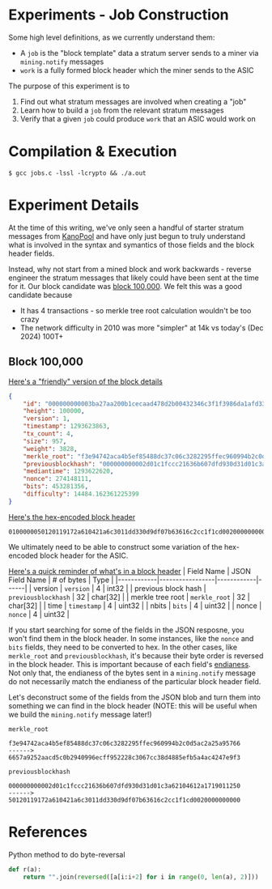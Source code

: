 # Experiments - Job Construction

Some high level definitions, as we currently understand them:
* A `job` is the "block template" data a stratum server sends to a miner via `mining.notify` messages
* `work` is a fully formed block header which the miner sends to the ASIC

The purpose of this experiment is to
1. Find out what stratum messages are involved when creating a "job"
2. Learn how to build a `job` from the relevant stratum messages
3. Verify that a given `job` could produce `work` that an ASIC would work on

# Compilation & Execution

```
$ gcc jobs.c -lssl -lcrypto && ./a.out
```

# Experiment Details

At the time of this writing, we've only seen a handful of starter stratum messages from [KanoPool](https://kano.is) and have
only just begun to truly understand what is involved in the syntax and symantics of those fields and the block header fields.

Instead, why not start from a mined block and work backwards - reverse engineer the stratum messages that likely could have
been sent at the time for it. Our block candidate was [block 100,000](https://mempool.space/block/000000000003ba27aa200b1cecaad478d2b00432346c3f1f3986da1afd33e506). We felt this was a good candidate because
* It has 4 transactions - so merkle tree root calculation wouldn't be too crazy
* The network difficulty in 2010 was more "simpler" at 14k vs today's (Dec 2024) 100T+

## Block 100,000

[Here's a "friendly" version of the block details](https://mempool.space/api/block/000000000003ba27aa200b1cecaad478d2b00432346c3f1f3986da1afd33e506)

```json
{
    "id": "000000000003ba27aa200b1cecaad478d2b00432346c3f1f3986da1afd33e506",
    "height": 100000,
    "version": 1,
    "timestamp": 1293623863,
    "tx_count": 4,
    "size": 957,
    "weight": 3828,
    "merkle_root": "f3e94742aca4b5ef85488dc37c06c3282295ffec960994b2c0d5ac2a25a95766",
    "previousblockhash": "000000000002d01c1fccc21636b607dfd930d31d01c3a62104612a1719011250",
    "mediantime": 1293622620,
    "nonce": 274148111,
    "bits": 453281356,
    "difficulty": 14484.162361225399
}
```

[Here's the hex-encoded block header](https://mempool.space/api/block/000000000003ba27aa200b1cecaad478d2b00432346c3f1f3986da1afd33e506/header)
```
0100000050120119172a610421a6c3011dd330d9df07b63616c2cc1f1cd00200000000006657a9252aacd5c0b2940996ecff952228c3067cc38d4885efb5a4ac4247e9f337221b4d4c86041b0f2b5710
```

We ultimately need to be able to construct some variation of the hex-encoded block header for the ASIC.

[Here's a quick reminder of what's in a block header](https://developer.bitcoin.org/reference/block_chain.html#block-headers)
| Field Name | JSON Field Name | # of bytes | Type |
|------------|-----------------|------------|------|
| version | `version` | 4 | int32 |
| previous block hash | `previousblockhash` | 32 | char[32] |
| merkle tree root | `merkle_root` | 32 | char[32] |
| time | `timestamp` | 4 | uint32 |
| nbits | `bits` | 4 | uint32 |
| nonce | `nonce` | 4 | uint32 |

If you start searching for some of the fields in the JSON resposne, you won't find them in the block header. In some instances, like the `nonce`
and `bits` fields, they need to be converted to hex. In the other cases, like `merkle_root` and `previousblockhash`, it's because their byte order is
reversed in the block header. This is important because of each field's [endianess](https://www.rapidtables.com/prog/endianess.html). Not only that,
the endianess of the bytes sent in a `mining.notify` message do not necessarily match the endianess of the particular block header field.

Let's deconstruct some of the fields from the JSON blob and turn them into something we can find in the block header (NOTE: this will be useful
when we build the `mining.notify` message later!)

`merkle_root`
```
f3e94742aca4b5ef85488dc37c06c3282295ffec960994b2c0d5ac2a25a95766
------>
6657a9252aacd5c0b2940996ecff952228c3067cc38d4885efb5a4ac4247e9f3
```

`previousblockhash`
```
000000000002d01c1fccc21636b607dfd930d31d01c3a62104612a1719011250
------>
50120119172a610421a6c3011dd330d9df07b63616c2cc1f1cd0020000000000
```

# References

Python method to do byte-reversal
```python
def r(a):
    return "".join(reversed([a[i:i+2] for i in range(0, len(a), 2)]))
```
